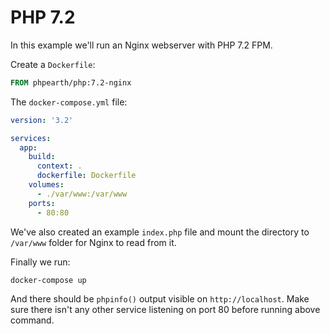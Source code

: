 # PHP 7.2

In this example we'll run an Nginx webserver with PHP 7.2 FPM.

Create a `Dockerfile`:

```Dockerfile
FROM phpearth/php:7.2-nginx
```

The `docker-compose.yml` file:

```yml
version: '3.2'

services:
  app:
    build:
      context: .
      dockerfile: Dockerfile
    volumes:
      - ./var/www:/var/www
    ports:
      - 80:80
```

We've also created an example `index.php` file and mount the directory to `/var/www`
folder for Nginx to read from it.

Finally we run:

```bash
docker-compose up
```

And there should be `phpinfo()` output visible on `http://localhost`. Make sure
there isn't any other service listening on port 80 before running above command.
